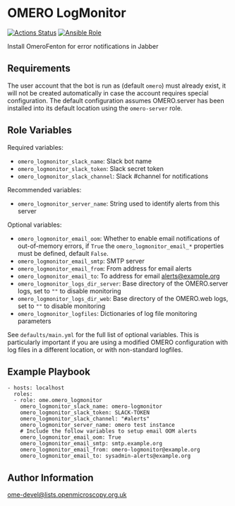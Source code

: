 OMERO LogMonitor
================

[![Actions Status](https://github.com/ome/ansible-role-omero-logmonitor/workflows/Molecule/badge.svg)](https://github.com/ome/ansible-role-omero-logmonitor/actions)
[![Ansible Role](https://img.shields.io/ansible/role/41334.svg)](https://galaxy.ansible.com/ome/omero_logmonitor/)

Install OmeroFenton for error notifications in Jabber


Requirements
------------

The user account that the bot is run as (default `omero`) must already exist, it will not be created automatically in case the account requires special configuration.
The default configuration assumes OMERO.server has been installed into its default location using the `omero-server` role.


Role Variables
--------------

Required variables:

- `omero_logmonitor_slack_name`: Slack bot name
- `omero_logmonitor_slack_token`: Slack secret token
- `omero_logmonitor_slack_channel`: Slack #channel for notifications

Recommended variables:

- `omero_logmonitor_server_name`: String used to identify alerts from this server

Optional variables:

- `omero_logmonitor_email_oom`: Whether to enable email notifications of out-of-memory errors, if `True` the `omero_logmonitor_email_*` properties must be defined, default `False`.
- `omero_logmonitor_email_smtp`: SMTP server
- `omero_logmonitor_email_from`: From address for email alerts
- `omero_logmonitor_email_to`: To address for email alerts@example.org
- `omero_logmonitor_logs_dir_server`: Base directory of the OMERO.server logs, set to `""` to disable monitoring
- `omero_logmonitor_logs_dir_web`: Base directory of the OMERO.web logs, set to `""` to disable monitoring
- `omero_logmonitor_logfiles`: Dictionaries of log file monitoring parameters

See `defaults/main.yml` for the full list of optional variables.
This is particularly important if you are using a modified OMERO configuration with log files in a different location, or with non-standard logfiles.


Example Playbook
----------------

    - hosts: localhost
      roles:
      - role: ome.omero_logmonitor
        omero_logmonitor_slack_name: omero-logmonitor
        omero_logmonitor_slack_token: SLACK-TOKEN
        omero_logmonitor_slack_channel: "#alerts"
        omero_logmonitor_server_name: omero test instance
        # Include the follow variables to setup email OOM alerts
        omero_logmonitor_email_oom: True
        omero_logmonitor_email_smtp: smtp.example.org
        omero_logmonitor_email_from: omero-logmonitor@example.org
        omero_logmonitor_email_to: sysadmin-alerts@example.org


Author Information
------------------

ome-devel@lists.openmicroscopy.org.uk
